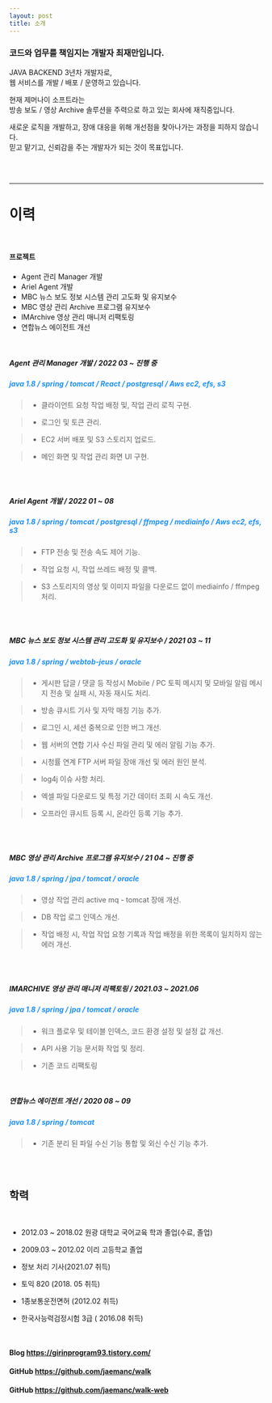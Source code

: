 ```yaml
---
layout: post
title: 소개
---
```


[//]: # (한글? is a brazen two-column [Jekyll]&#40;http://jekyllrb.com&#41; theme that pairs a prominent sidebar with uncomplicated content. It's based on [Poole]&#40;http://getpoole.com&#41;, the Jekyll butler.)

[//]: # (### 반갑습니다.  )
### 코드와 업무를 책임지는 개발자 최재만입니다.   

JAVA BACKEND 3년차 개발자로,  
웹 서비스를 개발 / 배포 / 운영하고 있습니다.


현재 제머나이 소프트라는  
방송 보도 / 영상 Archive 솔루션을 주력으로 하고 있는
회사에 재직중입니다.  

새로운 로직을 개발하고, 장애 대응을 위해 개선점을 찾아나가는 과정을 피하지 않습니다.
<br>
믿고 맡기고, 신뢰감을 주는 개발자가 되는 것이 목표입니다.

<br>
<br>

---

# 이력




<br>

#### 프로젝트

* Agent 관리 Manager 개발
* Ariel Agent 개발
* MBC 뉴스 보도 정보 시스템 관리 고도화 및 유지보수
* MBC 영상 관리 Archive 프로그램 유지보수  
* IMArchive 영상 관리 매니저 리팩토링
* 연합뉴스 에이전트 개선  

<br>

##### Agent 관리 Manager 개발   /   2022 03 ~ 진행 중  
##### <span style="color:dodgerblue"> java 1.8 / spring / tomcat / React / postgresql / Aws ec2, efs, s3</span>

>* 클라이언트 요청 작업 배정 및, 작업 관리 로직 구현.

>* 로그인 및 토큰 관리.

>* EC2 서버 배포 및 S3 스토리지 업로드.

>* 메인 화면 및 작업 관리 화면 UI 구현.


<br>
<br>

##### Ariel Agent 개발 / 2022 01 ~ 08
##### <span style="color:dodgerblue"> java 1.8 / spring / tomcat / postgresql / ffmpeg / mediainfo / Aws ec2, efs, s3</span>

> * FTP 전송 및 전송 속도 제어 기능.

> * 작업 요청 시, 작업 쓰레드 배정 및 콜백.

> * S3 스토리지의 영상 및 이미지 파일을 다운로드 없이 mediainfo / ffmpeg 처리.

  <br><br>

##### MBC 뉴스 보도 정보 시스템 관리 고도화 및 유지보수 / 2021 03 ~ 11
##### <span style="color:dodgerblue"> java 1.8 / spring / webtob-jeus / oracle </span>

> * 게시판 답글 / 댓글 등 작성시 Mobile / PC
  토픽 메시지 및 모바일 알림 메시지 전송 및 실패 시, 자동 재시도 처리.

> * 방송 큐시트 기사 및 자막 매칭 기능 추가.

> * 로그인 시, 세션 중복으로 인한 버그 개선.

> * 웹 서버의 연합 기사 수신 파일 관리 및 에러 알림 기능 추가.

> * 시청률 연계 FTP 서버 파일 장애 개선 및 에러 원인 분석.

> * log4j 이슈 사항 처리.

> * 엑셀 파일 다운로드 및 특정 기간 데이터 조회 시 속도 개선. 

> * 오프라인 큐시트 등록 시, 온라인 등록 기능 추가. 

  <br><br>

##### MBC 영상 관리 Archive 프로그램 유지보수 / 21 04 ~ 진행 중
##### <span style="color:dodgerblue"> java 1.8 / spring / jpa / tomcat / oracle </span>


> * 영상 작업 관리 active mq - tomcat 장애 개선.

> * DB 작업 로그 인덱스 개선.

> * 작업 배정 시, 작업 작업 요청 기록과 작업 배정을 위한 목록이 일치하지 않는 에러 개선.

<br><br>

##### IMARCHIVE 영상 관리 매니저 리팩토링 / 2021.03 ~ 2021.06 
##### <span style="color:dodgerblue"> java 1.8 / spring / jpa / tomcat / oracle </span>

> * 워크 플로우 및 테이블 인덱스, 코드 환경 설정 및 설정 값 개선.

> * API 사용 기능 문서화 작업 및 정리.

> * 기존 코드 리팩토링

<br>

##### 연합뉴스 에이전트 개선 / 2020 08 ~ 09
##### <span style="color:dodgerblue"> java 1.8 / spring / tomcat </span>

> * 기존 분리 된 파일 수신 기능 통합 및 외신 수신 기능 추가. 

<br>
<br>

## 학력

<br>

* 2012.03 ~ 2018.02  원광 대학교 국어교육 학과  졸업(수료, 졸업)

* 2009.03 ~ 2012.02  이리 고등학교  졸업 

* 정보 처리 기사(2021.07 취득)
 
* 토익 820 (2018. 05 취득)
 
* 1종보통운전면허 (2012.02 취득)

* 한국사능력검정시험 3급 ( 2016.08 취득)

<br>

#### Blog  https://girinprogram93.tistory.com/
#### GitHub  https://github.com/jaemanc/walk
#### GitHub  https://github.com/jaemanc/walk-web